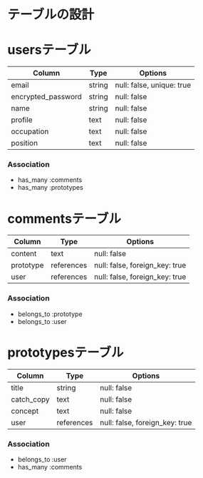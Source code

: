 # テーブルの設計

# usersテーブル

| Column              | Type       | Options                        |
| ------------------- | ---------- | ------------------------------ |
| email               | string     | null: false, unique: true      |
| encrypted_password  | string     | null: false                    |
| name                | string     | null: false                    |
| profile             | text       | null: false                    |
| occupation          | text       | null: false                    |
| position            | text       | null: false                    |

### Association
- has_many :comments
- has_many :prototypes

# commentsテーブル

| Column       | Type       | Options                        |
| ------------ | ---------- | ------------------------------ |
| content      | text       | null: false                    |
| prototype    | references | null: false, foreign_key: true |
| user         | references | null: false, foreign_key: true |

### Association
- belongs_to :prototype
- belongs_to :user

# prototypesテーブル

| Column         | Type       | Options                        |
| -------------- | ---------- | ------------------------------ |
| title          | string     | null: false                    |
| catch_copy     | text       | null: false                    |
| concept        | text       | null: false                    |
| user           | references | null: false, foreign_key: true |

### Association
- belongs_to :user
- has_many   :comments